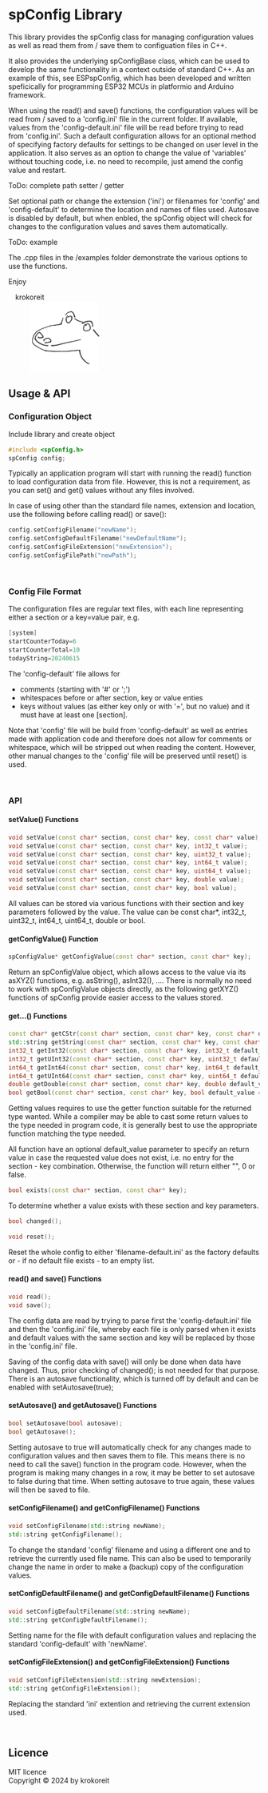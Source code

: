# spConfig Library

This library provides the spConfig class for managing configuration values as well as read them from / save them to configuation files in C++.

It also provides the underlying spConfigBase class, which can be used to develop the same functionality in a context outside of standard C++. As an example of this, see ESPspConfig, which has been developed and written speficically for programming ESP32 MCUs in platformio and Arduino framework.

When using the read() and save() functions, the configuration values will be read from / saved to a 'config.ini' file in the current folder. If available, values from the 'config-default.ini' file will be read before trying to read from 'config.ini'. Such a default configuration allows for an optional method of specifying factory defaults for settings to be changed on user level in the application. 
It also serves as an option to change the value of 'variables' without touching code, i.e. no need to recompile, just amend the config value and restart.


ToDo: complete path setter / getter

Set optional path or change the extension ('ini') or filenames for 'config' and 'config-default' to determine the location and names of files used.
Autosave is disabled by default, but when enbled, the spConfig object will check for changes to the configuration values and saves them automatically.

ToDo: example

The .cpp files in the /examples folder demonstrate the various options to use the functions.


Enjoy

&emsp;krokoreit  
&emsp;&emsp;&emsp;<img src="assets/krokoreit-01.svg" width="140"/>









## Usage & API

### Configuration Object
Include library and create object
```cpp
#include <spConfig.h>
spConfig config;
```
Typically an application program will start with running the read() function to load configuration data from file. However, this is not a requirement, as you can set() and get() values without any files involved.

In case of using other than the standard file names, extension and location, use the following before calling read() or save():
```cpp
config.setConfigFilename("newName");
config.setConfigDefaultFilename("newDefaultName");
config.setConfigFileExtension("newExtension");
config.setConfigFilePath("newPath");
```

</br>

### Config File Format

The configuration files are regular text files, with each line representing either a section or a key=value pair, e.g.
```cpp
[system]
startCounterToday=6
startCounterTotal=10
todayString=20240615
```

The 'config-default' file allows for
  - comments (starting with '#' or ';')
  - whitespaces before or after section, key or value enties
  - keys without values (as either key only or with '=', but no value)
and it must have at least one [section].

Note that 'config' file will be build from 'config-default' as well as entries made with
application code and therefore does not allow for comments or whitespace, which will be 
stripped out when reading the content. However, other manual changes to the 'config' file
will be preserved until reset() is used.

</br>

### API

#### setValue() Functions
```cpp
void setValue(const char* section, const char* key, const char* value);
void setValue(const char* section, const char* key, int32_t value);
void setValue(const char* section, const char* key, uint32_t value);
void setValue(const char* section, const char* key, int64_t value);
void setValue(const char* section, const char* key, uint64_t value);
void setValue(const char* section, const char* key, double value);
void setValue(const char* section, const char* key, bool value);
```
All values can be stored via various functions with their section and key parameters followed by the value. The value can be const char*, int32_t, uint32_t, int64_t, uint64_t, double or bool.


#### getConfigValue() Function
```cpp
spConfigValue* getConfigValue(const char* section, const char* key);
```
Return an spConfigValue object, which allows access to the value via its asXYZ() functions, e.g. asString(), asInt32(), .... There is normally no need to work with spConfigValue objects directly, as the following getXYZ() functions of spConfig provide easier access to the values stored.


#### get...() Functions
```cpp
const char* getCStr(const char* section, const char* key, const char* default_value = "");
std::string getString(const char* section, const char* key, const char* default_value = "");
int32_t getInt32(const char* section, const char* key, int32_t default_value = 0);
int32_t getUInt32(const char* section, const char* key, uint32_t default_value = 0);
int64_t getInt64(const char* section, const char* key, int64_t default_value = 0);
int64_t getUInt64(const char* section, const char* key, uint64_t default_value = 0);
double getDouble(const char* section, const char* key, double default_value = 0.0);
bool getBool(const char* section, const char* key, bool default_value = false);
```
Getting values requires to use the getter function suitable for the returned type wanted. While a compiler may be able to cast some return values to the type needed in program code, it is generally best to use the appropriate function matching the type needed.

All function have an optional default_value parameter to specify an return value in case the requested value does not exist, i.e. no entry for the section - key combination. Otherwise, the function will return either "", 0 or false.

```cpp
bool exists(const char* section, const char* key);
```
To determine whether a value exists with these section and key parameters. 


```cpp
bool changed();
```
```cpp
void reset();
```
Reset the whole config to either 'filename-default.ini' as the factory defaults or - if no default file exists - to an empty list.

#### read() and save() Functions
```cpp
void read();
void save();
```
The config data are read by trying to parse first the 'config-default.ini' file and then the 'config.ini' file, whereby each file is only parsed when it exists and default values with the same section and key will be replaced by those in the 'config.ini' file.

Saving of the config data with save() will only be done when data have changed. Thus, prior checking of changed(); is not needed for that purpose. There is an autosave functionality, which is turned off by default and can be enabled with setAutosave(true);

#### setAutosave() and getAutosave() Functions
```cpp
bool setAutosave(bool autosave);
bool getAutosave();
```
Setting autosave to true will automatically check for any changes made to configuration values and then saves them to file. This means there is no need to call the save() function in the  program code. However, when the program is making many changes in a row, it may be better to set autosave to false during that time. When setting autosave to true again, these values will then be saved to file.

#### setConfigFilename() and getConfigFilename() Functions
```cpp
void setConfigFilename(std::string newName);
std::string getConfigFilename();
```
To change the standard 'config' filename and using a different one and to retrieve the currently used file name. This can also be used to temporarily change the name in order to make a (backup) copy of the configuration values.

#### setConfigDefaultFilename() and getConfigDefaultFilename() Functions
```cpp
void setConfigDefaultFilename(std::string newName);
std::string getConfigDefaultFilename();
```
Setting name for the file with default configuration values and replacing the standard 'config-default' with 'newName'.

#### setConfigFileExtension() and getConfigFileExtension() Functions
```cpp
void setConfigFileExtension(std::string newExtension);
std::string getConfigFileExtension();
```
Replacing the standard 'ini' extention and retrieving the current extension used.



</br>

## Licence
MIT licence  
Copyright &copy; 2024 by krokoreit
